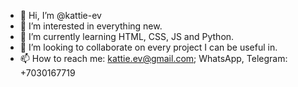 - 👋 Hi, I’m @kattie-ev
- 👀 I’m interested in everything new.
- 🌱 I’m currently learning HTML, CSS, JS and Python.
- 💞️ I’m looking to collaborate on every project I can be useful in.
- 📫 How to reach me: kattie.ev@gmail.com; WhatsApp, Telegram: +7030167719

<!---
kattie-ev/kattie-ev is a ✨ special ✨ repository because its `README.md` (this file) appears on your GitHub profile.
You can click the Preview link to take a look at your changes.
--->
